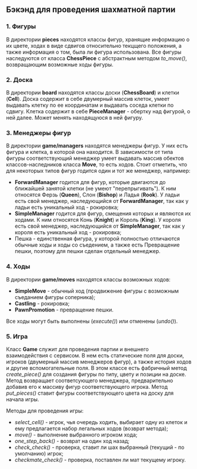 ## Бэкэнд для проведения шахматной партии

### 1. Фигуры

В директории **pieces** находятся классы фигур, хранящие информацию о их цвете, ходах в виде сдвигов относительно текцщего положения, а также информация о том, была ли фигура использована.
Все фигуры наследуются от класса **ChessPiece** с абстрактным методом *to_move()*, возвращающим возможные ходы фигуры.

### 2. Доска

 В директории **board** находятся классы доски (**ChessBoard**) и клетки (**Cell**). Доска содержит в себе двумерный массив клеток, умеет выдавать клетку по ее координатам и выдавать соседа клетки по сдвигу.
 Клетка содержит в себе **PieceManager** - обертку над фигурой, о ней далее. Может менять находящуюся в ней фигуру.
 
### 3. Менеджеры фигур

В директории **game/managers** находятся менеджеры фигур. У них есть фигура и клетка, в которой она находится. В зависимости от типа фигуры 
соответствующий менеджер умеет выдавать массив обектов классов-наследников класса **Move**, то есть ходов.
Стоит отметить, что для некоторых типов фигур годится один и тот же менеджер, например:

* **ForwardManager** годится для фигур, которые двигаются до ближайшей занятой клетки (не умеют "перепрыгивать").
К ним относятся Ферзь (**Queen**), Слон (**Bishop**) и Ладья (**Rook**). У ладьи есть свой менеджер, наследующийся от **ForwardManager**,
так как у ладьи есть уникальный ход - рокировка;
* **SimpleManager** годится для фигур, смещения которых и являются их ходами. К ним относятся Конь (**Knight**) и Король (**King**). У короля
есть свой менеджер, наследующийся от **SimpleManager**, так как у короля есть уникальный ход - рокировка;
* Пешка - единственная фигура, у которой полностью отличаются обычные ходы и ходы со съедением, а также есть Превращение пешки,
поэтому для пешки сделан отдельный менеджер.

### 4. Ходы

В директории **game/moves** находятся классы возможных ходов:

* **SimpleMove** - обычный ход (продвижение фигуры с возможным съеданием фигуры соперника);
* **Castling** - рокировка;
* **PawnPromotion** - превращение пешки.

Все ходы могут быть выполнены (*execute()*) или отменены (*undo()*).

### 5. Игра

Класс **Game** служит для проведения партии и внешнего взаимодействия с сервисом. В нем есть статические поля для доски,
игроков (двумерный массив менеджеров фигур), а также история ходов и другие вспомогательные поля. В этом классе есть фабричный метод
*create_piece()* для создания фигуры по типу, цвету и позиции на доске. Метод возвращает соответсующего менеджера, предварительно добавив его
к массиву фигур соответствующего игрока. Метод *put_pieces()* ставит фигуры соответствующего цвета на доску для начала игры.

Методы для проведения игры:

* *select_cell()* - игрок, чья очередь ходить, выбирает одну из клеток и ему предлагается набор легальных ходов (возврат метода);
* *move()* - выполнение выбранного игроком хода;
* *one_step_back()* - возврат на один ход назад;
* *check_check()* - проверка, ставит ли шах выбранный (текущий - по умолчанию) игрок;
* *checkmate_check()* - проверка, поставлен ли мат текущему игроку.

